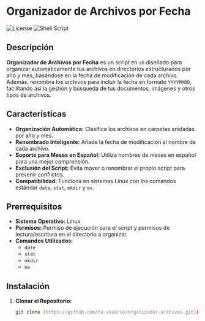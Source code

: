 # Organizador de Archivos por Fecha

![License](https://img.shields.io/github/license/tu-usuario/organizador-archivos)
![Shell Script](https://img.shields.io/badge/Script-Shell%20Script-blue)

## Descripción

**Organizador de Archivos por Fecha** es un script en `sh` diseñado para organizar automáticamente tus archivos en directorios estructurados por año y mes, basándose en la fecha de modificación de cada archivo. Además, renombra los archivos para incluir la fecha en formato `YYYYMMDD`, facilitando así la gestión y búsqueda de tus documentos, imágenes y otros tipos de archivos.

## Características

- **Organización Automática:** Clasifica los archivos en carpetas anidadas por año y mes.
- **Renombrado Inteligente:** Añade la fecha de modificación al nombre de cada archivo.
- **Soporte para Meses en Español:** Utiliza nombres de meses en español para una mejor comprensión.
- **Exclusión del Script:** Evita mover o renombrar el propio script para prevenir conflictos.
- **Compatibilidad:** Funciona en sistemas Linux con los comandos estándar `date`, `stat`, `mkdir` y `mv`.

## Prerrequisitos

- **Sistema Operativo:** Linux
- **Permisos:** Permiso de ejecución para el script y permisos de lectura/escritura en el directorio a organizar.
- **Comandos Utilizados:**
  - `date`
  - `stat`
  - `mkdir`
  - `mv`

## Instalación

1. **Clonar el Repositorio:**

   ```sh
   git clone [https://github.com/tu-usuario/organizador-archivos.git](https://github.com/PLluyot/sh-organize-files.git)

